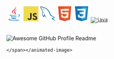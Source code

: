 <p dir="auto">
    <code><a target="_blank" rel="noopener noreferrer" href="https://github.com/devicons/devicon/blob/master/icons/java/java-original.svg"><img alt="java" width="40px" src="https://github.com/devicons/devicon/raw/master/icons/java/java-original.svg" style="max-width: 100%;"></a></code>
    <code><a target="_blank" rel="noopener noreferrer"href="https://github.com/devicons/devicon/blob/1119b9f84c0290e0f0b38982099a2bd027a48bf1/icons/javascript/javascript-original.svg"><img alt="spring" width="40px" src="https://github.com/devicons/devicon/blob/1119b9f84c0290e0f0b38982099a2bd027a48bf1/icons/javascript/javascript-original.svg" style="max-width: 100%;"></a></code>
    <code><a target="_blank" rel="noopener noreferrer" href="https://github.com/devicons/devicon/blob/master/icons/mysql/mysql-original.svg"><img alt="mysql" width="40px" src="https://github.com/devicons/devicon/raw/master/icons/mysql/mysql-original.svg" style="max-width: 100%;"></a></code>
    <code><a target="_blank" rel="noopener noreferrer" href=https://github.com/devicons/devicon/blob/1119b9f84c0290e0f0b38982099a2bd027a48bf1/icons/html5/html5-original.svg><img alt="mysql" width="40px" src=https://github.com/devicons/devicon/blob/1119b9f84c0290e0f0b38982099a2bd027a48bf1/icons/html5/html5-original.svg style="max-width: 100%;"></a></code>
   <code><a target="_blank" rel="noopener noreferrer" href="https://github.com/devicons/devicon/blob/1119b9f84c0290e0f0b38982099a2bd027a48bf1/icons/css3/css3-original.svg"><img alt="java" width="40px" src="https://github.com/devicons/devicon/blob/1119b9f84c0290e0f0b38982099a2bd027a48bf1/icons/css3/css3-original.svg" style="max-width: 100%;"></a></code>
   <code><a target="_blank" rel="noopener noreferrer" href="https://github.com/abhisheknaiidu/awesome-github-profile-readme/blob/a883ae7c57b7811901a7bf31e72725eed41262a9/assets/agpr.gif"><img alt="java" width="40px" src="https://github.com/abhisheknaiidu/awesome-github-profile-readme/blob/a883ae7c57b7811901a7bf31e72725eed41262a9/assets/agpr.gif" style="max-width: 100%;"></a></code>
   <br><br>

</p>


<animated-image data-catalyst=""><a target="_blank" rel="noopener noreferrer" href="" data-target="animated-image.originalLink"><img alt="Awesome GitHub Profile Readme" src="https://github.com/abhisheknaiidu/awesome-github-profile-readme/raw/master/assets/agpr.gif" style="max-width: 100%; display: inline-block;" data-target="animated-image.originalImage"></a>
    <span class="AnimatedImagePlayer" data-target="animated-image.player" hidden="">
      <a data-target="animated-image.replacedLink" class="AnimatedImagePlayer-images" href="" target="_blank">
        <span data-target="animated-image.imageContainer">
          <img data-target="animated-image.replacedImage" alt="Awesome GitHub Profile Readme" class="AnimatedImagePlayer-animatedImage" src="" style="display: block; opacity: 1;">
        <canvas class="AnimatedImagePlayer-stillImage" aria-hidden="true" width="830" height="476"></canvas></span>
      </a>
      <button data-target="animated-image.imageButton" class="AnimatedImagePlayer-images" tabindex="-1" aria-label="Play Awesome GitHub Profile Readme"></button>
 
    </span></animated-image>
